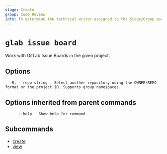 ```yaml
---
stage: Create
group: Code Review
info: To determine the technical writer assigned to the Stage/Group associated with this page, see https://about.gitlab.com/handbook/product/ux/technical-writing/#assignments
---
```


<!--
This documentation is auto generated by a script.
Please do not edit this file directly. Run `make gen-docs` instead.
-->

# `glab issue board`

Work with GitLab Issue Boards in the given project.

## Options

```plaintext
  -R, --repo string   Select another repository using the OWNER/REPO format or the project ID. Supports group namespaces
```

## Options inherited from parent commands

```plaintext
      --help   Show help for command
```

## Subcommands

- [create](create.md)
- [view](view.md)
